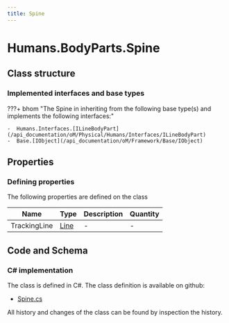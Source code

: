 ```yaml
---
title: Spine
---
```


# Humans.BodyParts.Spine



## Class structure

### Implemented interfaces and base types

???+ bhom "The Spine in inheriting from the following base type(s) and implements the following interfaces:"

    -  Humans.Interfaces.[ILineBodyPart](/api_documentation/oM/Physical/Humans/Interfaces/ILineBodyPart)
    -  Base.[IObject](/api_documentation/oM/Framework/Base/IObject)


## Properties



### Defining properties

The following properties are defined on the class

| Name             | Type             | Description      | Quantity         |
|------------------|------------------|------------------|------------------|
| TrackingLine | [Line](/api_documentation/oM/Dimensional/Geometry/Line) | - | - |


## Code and Schema

### C# implementation

The class is defined in C#. The class definition is available on github:

- [Spine.cs](https://github.com/BHoM/BHoM/blob/develop/Humans_oM/BodyParts\Spine.cs)

All history and changes of the class can be found by inspection the history.
